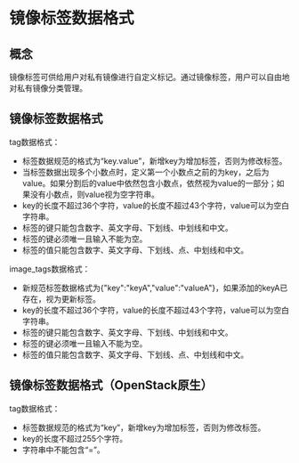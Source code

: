 # 镜像标签数据格式<a name="ims_03_0902"></a>

## 概念<a name="section45233201155329"></a>

镜像标签可供给用户对私有镜像进行自定义标记。通过镜像标签，用户可以自由地对私有镜像分类管理。

## 镜像标签数据格式<a name="section75192442016"></a>

tag数据格式：

-   标签数据规范的格式为“key.value”，新增key为增加标签，否则为修改标签。
-   当标签数据出现多个小数点时，定义第一个小数点之前的为key，之后为value。如果分割后的value中依然包含小数点，依然视为value的一部分；如果没有小数点，则value视为空字符串。
-   key的长度不超过36个字符，value的长度不超过43个字符，value可以为空白字符串。
-   标签的键只能包含数字、英文字母、下划线、中划线和中文。
-   标签的键必须唯一且输入不能为空。
-   标签的值只能包含数字、英文字母、下划线、点、中划线和中文。

image\_tags数据格式：

-   新规范标签数据格式为\{"key":"keyA","value":"valueA"\}，如果添加的keyA已存在，视为更新标签。
-   key的长度不超过36个字符，value的长度不超过43个字符，value可以为空白字符串。
-   标签的键只能包含数字、英文字母、下划线、中划线和中文。
-   标签的键必须唯一且输入不能为空。
-   标签的值只能包含数字、英文字母、下划线、点、中划线和中文。

## 镜像标签数据格式（OpenStack原生）<a name="section159141650141610"></a>

tag数据格式：

-   标签数据规范的格式为“key”，新增key为增加标签，否则为修改标签。
-   key的长度不超过255个字符。
-   字符串中不能包含“=”。

